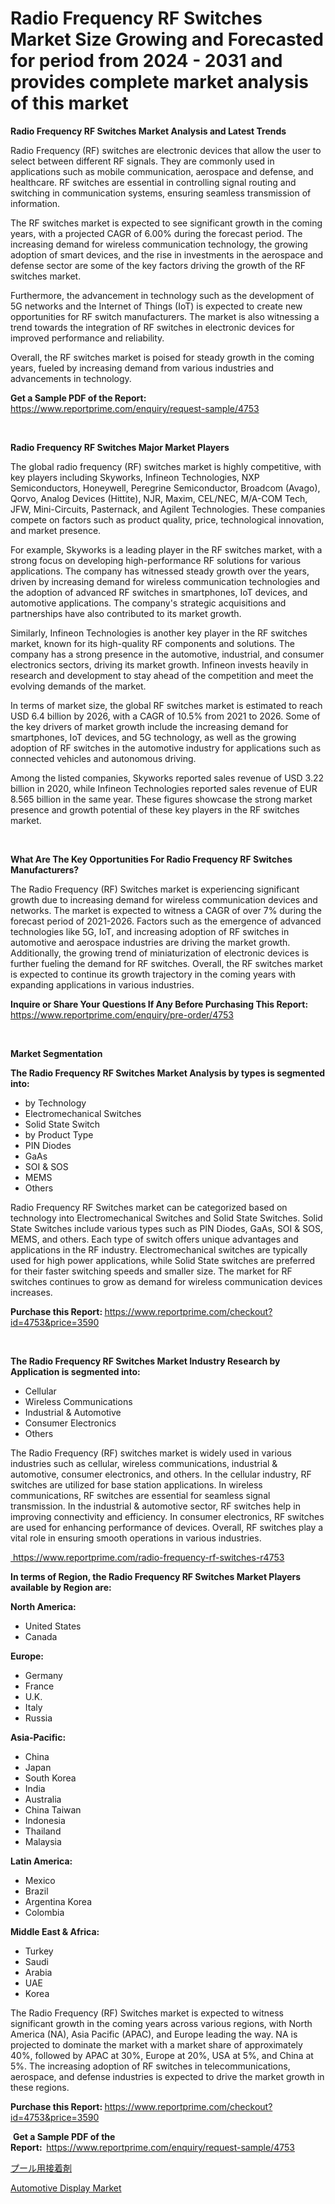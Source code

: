 <p><h1>Radio Frequency RF Switches Market Size Growing and Forecasted for period from 2024 - 2031 and provides complete market analysis of this market</h1></p><p><strong>Radio Frequency RF Switches Market Analysis and Latest Trends</strong></p>
<p><p>Radio Frequency (RF) switches are electronic devices that allow the user to select between different RF signals. They are commonly used in applications such as mobile communication, aerospace and defense, and healthcare. RF switches are essential in controlling signal routing and switching in communication systems, ensuring seamless transmission of information.</p><p>The RF switches market is expected to see significant growth in the coming years, with a projected CAGR of 6.00% during the forecast period. The increasing demand for wireless communication technology, the growing adoption of smart devices, and the rise in investments in the aerospace and defense sector are some of the key factors driving the growth of the RF switches market.</p><p>Furthermore, the advancement in technology such as the development of 5G networks and the Internet of Things (IoT) is expected to create new opportunities for RF switch manufacturers. The market is also witnessing a trend towards the integration of RF switches in electronic devices for improved performance and reliability.</p><p>Overall, the RF switches market is poised for steady growth in the coming years, fueled by increasing demand from various industries and advancements in technology.</p></p>
<p><strong>Get a Sample PDF of the Report:&nbsp;</strong> <a href="https://www.reportprime.com/enquiry/request-sample/4753">https://www.reportprime.com/enquiry/request-sample/4753</a></p>
<p>&nbsp;</p>
<p><strong>Radio Frequency RF Switches Major Market Players</strong></p>
<p><p>The global radio frequency (RF) switches market is highly competitive, with key players including Skyworks, Infineon Technologies, NXP Semiconductors, Honeywell, Peregrine Semiconductor, Broadcom (Avago), Qorvo, Analog Devices (Hittite), NJR, Maxim, CEL/NEC, M/A-COM Tech, JFW, Mini-Circuits, Pasternack, and Agilent Technologies. These companies compete on factors such as product quality, price, technological innovation, and market presence.</p><p>For example, Skyworks is a leading player in the RF switches market, with a strong focus on developing high-performance RF solutions for various applications. The company has witnessed steady growth over the years, driven by increasing demand for wireless communication technologies and the adoption of advanced RF switches in smartphones, IoT devices, and automotive applications. The company's strategic acquisitions and partnerships have also contributed to its market growth.</p><p>Similarly, Infineon Technologies is another key player in the RF switches market, known for its high-quality RF components and solutions. The company has a strong presence in the automotive, industrial, and consumer electronics sectors, driving its market growth. Infineon invests heavily in research and development to stay ahead of the competition and meet the evolving demands of the market.</p><p>In terms of market size, the global RF switches market is estimated to reach USD 6.4 billion by 2026, with a CAGR of 10.5% from 2021 to 2026. Some of the key drivers of market growth include the increasing demand for smartphones, IoT devices, and 5G technology, as well as the growing adoption of RF switches in the automotive industry for applications such as connected vehicles and autonomous driving.</p><p>Among the listed companies, Skyworks reported sales revenue of USD 3.22 billion in 2020, while Infineon Technologies reported sales revenue of EUR 8.565 billion in the same year. These figures showcase the strong market presence and growth potential of these key players in the RF switches market.</p></p>
<p>&nbsp;</p>
<p><strong>What Are The Key Opportunities For Radio Frequency RF Switches Manufacturers?</strong></p>
<p><p>The Radio Frequency (RF) Switches market is experiencing significant growth due to increasing demand for wireless communication devices and networks. The market is expected to witness a CAGR of over 7% during the forecast period of 2021-2026. Factors such as the emergence of advanced technologies like 5G, IoT, and increasing adoption of RF switches in automotive and aerospace industries are driving the market growth. Additionally, the growing trend of miniaturization of electronic devices is further fueling the demand for RF switches. Overall, the RF switches market is expected to continue its growth trajectory in the coming years with expanding applications in various industries.</p></p>
<p><strong>Inquire or Share Your Questions If Any Before Purchasing This Report:</strong> <a href="https://www.reportprime.com/enquiry/pre-order/4753">https://www.reportprime.com/enquiry/pre-order/4753</a></p>
<p>&nbsp;</p>
<p><strong>Market Segmentation</strong></p>
<p><strong>The Radio Frequency RF Switches Market Analysis by types is segmented into:</strong></p>
<p><ul><li>by Technology</li><li>Electromechanical Switches</li><li>Solid State Switch</li><li>by Product Type</li><li>PIN Diodes</li><li>GaAs</li><li>SOI & SOS</li><li>MEMS</li><li>Others</li></ul></p>
<p><p>Radio Frequency RF Switches market can be categorized based on technology into Electromechanical Switches and Solid State Switches. Solid State Switches include various types such as PIN Diodes, GaAs, SOI & SOS, MEMS, and others. Each type of switch offers unique advantages and applications in the RF industry. Electromechanical switches are typically used for high power applications, while Solid State switches are preferred for their faster switching speeds and smaller size. The market for RF switches continues to grow as demand for wireless communication devices increases.</p></p>
<p><strong>Purchase this Report:&nbsp;</strong><a href="https://www.reportprime.com/checkout?id=4753&price=3590">https://www.reportprime.com/checkout?id=4753&price=3590</a></p>
<p>&nbsp;</p>
<p><strong>The Radio Frequency RF Switches Market Industry Research by Application is segmented into:</strong></p>
<p><ul><li>Cellular</li><li>Wireless Communications</li><li>Industrial & Automotive</li><li>Consumer Electronics</li><li>Others</li></ul></p>
<p><p>The Radio Frequency (RF) switches market is widely used in various industries such as cellular, wireless communications, industrial & automotive, consumer electronics, and others. In the cellular industry, RF switches are utilized for base station applications. In wireless communications, RF switches are essential for seamless signal transmission. In the industrial & automotive sector, RF switches help in improving connectivity and efficiency. In consumer electronics, RF switches are used for enhancing performance of devices. Overall, RF switches play a vital role in ensuring smooth operations in various industries.</p></p>
<p><a href="https://www.reportprime.com/radio-frequency-rf-switches-r4753">&nbsp;https://www.reportprime.com/radio-frequency-rf-switches-r4753</a></p>
<p><strong>In terms of Region, the Radio Frequency RF Switches Market Players available by Region are:</strong></p>
<p>
    <p> <strong> North America: </strong>
        <ul>
            <li>United States</li>
            <li>Canada</li>
        </ul>
        </p> 
    <p> <strong> Europe: </strong>
        <ul>
            <li>Germany</li>
            <li>France</li>
            <li>U.K.</li>
            <li>Italy</li>
            <li>Russia</li>
        </ul>
        </p> 
    <p> <strong> Asia-Pacific: </strong>
        <ul>
            <li>China</li>
            <li>Japan</li>
            <li>South Korea</li>
            <li>India</li>
            <li>Australia</li>
            <li>China Taiwan</li>
            <li>Indonesia</li>
            <li>Thailand</li>
            <li>Malaysia</li>
        </ul>
        </p> 
    <p> <strong> Latin America: </strong>
        <ul>
            <li>Mexico</li>
            <li>Brazil</li>
            <li>Argentina Korea</li>
            <li>Colombia</li>
        </ul>
        </p> 
    <p> <strong> Middle East & Africa: </strong>
        <ul>
            <li>Turkey</li>
            <li>Saudi</li>
            <li>Arabia</li>
            <li>UAE</li>
            <li>Korea</li>
        </ul>
    </p>
    </p>
<p><p>The Radio Frequency (RF) Switches market is expected to witness significant growth in the coming years across various regions, with North America (NA), Asia Pacific (APAC), and Europe leading the way. NA is projected to dominate the market with a market share of approximately 40%, followed by APAC at 30%, Europe at 20%, USA at 5%, and China at 5%. The increasing adoption of RF switches in telecommunications, aerospace, and defense industries is expected to drive the market growth in these regions.</p></p>
<p><strong>Purchase this Report: </strong><a href="https://www.reportprime.com/checkout?id=4753&price=3590">https://www.reportprime.com/checkout?id=4753&price=3590</a></p>
<p>&nbsp;<strong>Get a Sample PDF of the Report:&nbsp;&nbsp;</strong><a href="https://www.reportprime.com/enquiry/request-sample/4753">https://www.reportprime.com/enquiry/request-sample/4753</a></p>
<p><strong></strong></p>
<p><p><a href="https://github.com/BrionnaBoyle/Market-Research-Report-List-1/blob/main/580567173762.md">プール用接着剤</a></p><p><a href="https://github.com/ElmoRunolfsson2023/Market-Research-Report-List-1/blob/main/automotive-display-market.md">Automotive Display Market</a></p></p>